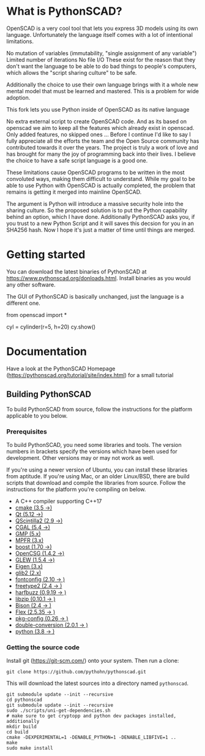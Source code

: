 # What is PythonSCAD?

OpenSCAD is a very cool tool that lets you express 3D models using its own language. Unfortunately the language itself comes with a lot of intentional limitations.

No mutation of variables (immutability, "single assignment of any variable")
Limited number of iterations
No file I/O
These exist for the reason that they don't want the language to be able to do bad things to people's computers, which allows the "script sharing culture" to be safe.

Additionally the choice to use their own language brings with it a whole new mental model that must be learned and mastered. This is a problem for wide adoption.

This fork lets you use Python inside of OpenSCAD as its native language

No extra external script to create OpenSCAD code. And as its based on openscad we aim to keep all the features which already exist in openscad. Only added features, no skipped ones ...
Before I continue I'd like to say I fully appreciate all the efforts the team and the Open Source community has contributed towards it over the years. The project is truly a work of love and has brought for many the joy of programming back into their lives. I believe the choice to have a safe script language is a good one.

These limitations cause OpenSCAD programs to be written in the most convoluted ways, making them difficult to understand. While my goal to be able to use Python with OpenSCAD is actually completed, the problem that remains is getting it merged into mainline OpenSCAD.

The argument is Python will introduce a massive security hole into the sharing culture. So the proposed solution is to put the Python capability behind an option, which I have done. Additionally PythonSCAD asks you, if you trust to a new Python Script and it will saves this decsion for you in an SHA256 hash. Now I hope it's just a matter of time until things are merged.

# Getting started

You can download the latest binaries of PythonSCAD at
<https://www.pythonscad.org/donloads.html>. Install binaries as you would any other
software.

The GUI of PythonSCAD is basically unchanged, just the language is a different one.

from openscad import *

cyl = cylinder(r=5, h=20)
cy.show()

# Documentation

Have a look at the PythonSCAD Homepage (https://pythonscad.org/tutorial/site/index.html) for a small tutorial

## Building PythonSCAD

To build PythonSCAD from source, follow the instructions for the
platform applicable to you below.

### Prerequisites

To build PythonSCAD, you need some libraries and tools. The version
numbers in brackets specify the versions which have been used for
development. Other versions may or may not work as well.

If you're using a newer version of Ubuntu, you can install these 
libraries from aptitude. If you're using Mac, or an older Linux/BSD, there 
are build scripts that download and compile the libraries from source. 
Follow the instructions for the platform you're compiling on below.

* A C++ compiler supporting C++17
* [cmake (3.5 ->)](https://cmake.org/)
* [Qt (5.12 ->)](https://qt.io/)
* [QScintilla2 (2.9 ->)](https://riverbankcomputing.com/software/qscintilla/)
* [CGAL (5.4 ->)](https://www.cgal.org/)
 * [GMP (5.x)](https://gmplib.org/)
 * [MPFR (3.x)](https://www.mpfr.org/)
* [boost (1.70 ->)](https://www.boost.org/)
* [OpenCSG (1.4.2 ->)](http://www.opencsg.org/)
* [GLEW (1.5.4 ->)](http://glew.sourceforge.net/)
* [Eigen (3.x)](https://eigen.tuxfamily.org/)
* [glib2 (2.x)](https://developer.gnome.org/glib/)
* [fontconfig (2.10 -> )](https://fontconfig.org/)
* [freetype2 (2.4 -> )](https://freetype.org/)
* [harfbuzz (0.9.19 -> )](https://www.freedesktop.org/wiki/Software/HarfBuzz/)
* [libzip (0.10.1 -> )](https://libzip.org/)
* [Bison (2.4 -> )](https://www.gnu.org/software/bison/)
* [Flex (2.5.35 -> )](http://flex.sourceforge.net/)
* [pkg-config (0.26 -> )](https://www.freedesktop.org/wiki/Software/pkg-config/)
* [double-conversion (2.0.1 -> )](https://github.com/google/double-conversion/)
* [python (3.8 -> )](https://github.com/python/cpython/)

### Getting the source code

Install git (https://git-scm.com/) onto your system. Then run a clone:

    git clone https://github.com/pythohn/pythonscad.git

This will download the latest sources into a directory named `pythonscad`.

    git submodule update --init --recursive
    cd pythonscad
    git submodule update --init --recursive
    sudo ./scripts/uni-get-dependencies.sh
    # make sure to get cryptopp and python dev packages installed, additionally
    mkdir build
    cd build
    cmake -DEXPERIMENTAL=1 -DENABLE_PYTHON=1 -DENABLE_LIBFIVE=1 ..
    make
    sudo make install


